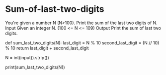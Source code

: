 # Sum-of-last-two-digits
You're given a number N (N>100). Print the sum of the last two digits of N. Input Given an integer N. (100 &lt;= N &lt;= 109) Output Print the sum of last two digits.

def sum_last_two_digits(N):
    last_digit = N % 10
    second_last_digit = (N // 10) % 10
    return last_digit + second_last_digit

N = int(input().strip())

print(sum_last_two_digits(N))

